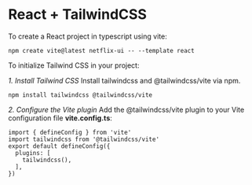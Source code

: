 # React + TailwindCSS 

To create a React project in typescript using vite:

```code
npm create vite@latest netflix-ui -- --template react
```
To initialize Tailwind CSS in your project:

*1. Install Tailwind CSS*
Install tailwindcss and @tailwindcss/vite via npm.

```code
npm install tailwindcss @tailwindcss/vite
```
*2. Configure the Vite plugin*
Add the @tailwindcss/vite plugin to your Vite configuration file **vite.config.ts**:
```code
import { defineConfig } from 'vite'
import tailwindcss from '@tailwindcss/vite'
export default defineConfig({
  plugins: [
    tailwindcss(),
  ],
})
```

